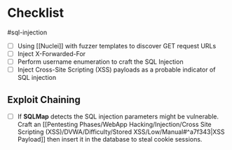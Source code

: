 # Checklist

#sql-injection

- [ ] Using [[Nuclei]] with fuzzer templates to discover GET request URLs
- [ ] Inject X-Forwarded-For
- [ ] Perform username enumeration to craft the SQL Injection
- [ ] Inject Cross-Site Scripting (XSS) payloads as a probable indicator of SQL injection

## Exploit Chaining

- [ ] If **SQLMap** detects the SQL injection parameters might be vulnerable. Craft an [[Pentesting Phases/WebApp Hacking/Injection/Cross Site Scripting (XSS)/DVWA/Difficulty/Stored XSS/Low/Manual#^a7f343|XSS Payload]] then insert it in the database to steal cookie sessions.